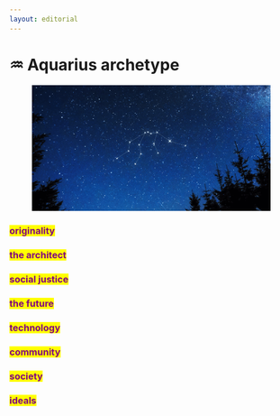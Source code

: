 ```yaml
---
layout: editorial
---
```


# ♒️ Aquarius archetype

<figure><img src="../../../../../../../.gitbook/assets/Aquarius-1.png" alt="" width="563"><figcaption></figcaption></figure>

### <mark style="color:purple;">originality</mark>&#x20;

### <mark style="color:purple;">the architect</mark>

### <mark style="color:purple;">social justice</mark>

### <mark style="color:purple;">the future</mark>

### <mark style="color:purple;">technology</mark>

### <mark style="color:purple;">community</mark>

### <mark style="color:purple;">society</mark>

### <mark style="color:purple;">ideals</mark>

